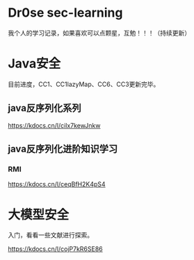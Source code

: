 # Dr0se sec-learning
我个人的学习记录，如果喜欢可以点颗星，互勉！！！（持续更新）
# Java安全
目前进度，CC1、CC1lazyMap、CC6、CC3更新完毕。
## java反序列化系列
https://kdocs.cn/l/cilx7kewJnkw
## java反序列化进阶知识学习
### RMI
https://kdocs.cn/l/ceqBfH2K4pS4

# 大模型安全
入门，看看一些文献进行探索。

https://kdocs.cn/l/cojP7kR6SE86